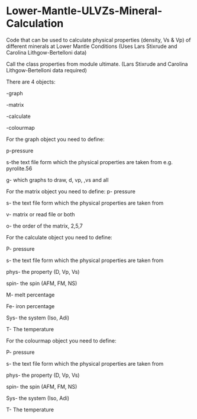 # Lower-Mantle-ULVZs-Mineral-Calculation
Code that can be used to calculate physical properties (density, Vs &amp; Vp) of different minerals at Lower Mantle Conditions (Uses Lars Stixrude and Carolina Lithgow-Bertelloni data)


Call the class properties from module ultimate. (Lars Stixrude and Carolina Lithgow-Bertelloni data required)

There are 4 objects:

-graph

-matrix

-calculate

-colourmap

 

For the graph object you need to define:

p-pressure

s-the text file form which the physical properties are taken from e.g. pyrolite.56

g- which graphs to draw, d, vp, ,vs and all

 

For the matrix object you need to define:
p- pressure

s- the text file form which the physical properties are taken from

v- matrix or read file or both

o- the order of the matrix, 2,5,7

 

For the calculate object you need to define:

P- pressure

s- the text file form which the physical properties are taken from

phys- the property (D, Vp, Vs)

spin- the spin (AFM, FM, NS)

M- melt percentage

Fe- iron percentage

Sys- the system (Iso, Adi)

T- The temperature

 

For the colourmap object you need to define:

P- pressure

s- the text file form which the physical properties are taken from

phys- the property (D, Vp, Vs)

spin- the spin (AFM, FM, NS)

Sys- the system (Iso, Adi)

T- The temperature 
